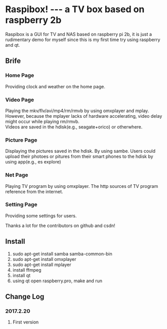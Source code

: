 # Raspibox!   --- a TV box based on raspberry 2b </br>
Raspibox is a GUI for TV and NAS based on raspberry pi 2b, 
it is just a rudimentary demo for myself since this is my first time try using raspberry and qt.</br>

## Brife
### Home Page</br>
Providing clock and weather on the home page.</br>
### Video Page</br>
Playing the mkv/flv/avi/mp4/rm/rmvb by using omxplayer and mplay. 
However, because the mplayer lacks of hardware accelerating, video delay might occur while playing rm/rmvb.</br>
Videos are saved in the hdisk(e.g., seagate+orico) or otherwhere.
### Picture Page</br>
Displaying the pictures saved in the hdisk. By using sambe.
Users could upload their photoes or pitures from their smart phones to the hdisk by using app(e.g., es explore)</br>
### Net Page</br>
Playing TV program by using omxplayer. The http sources of TV program reference from the internet.
### Setting Page</br>
Providing some settings for users.</br>

Thanks a lot for the contributors on github and csdn!</br>


## Install</br>
1. sudo apt-get install samba samba-common-bin</br>
2. sudo apt-get install omxplayer</br>
3. sudo apt-get install mplayer</br>
4. install ffmpeg</br>
5. install qt</br>
6. using qt open raspberry.pro, make and run</br>

## Change Log</br>
### 2017.2.20</br>
1. First version</br>
